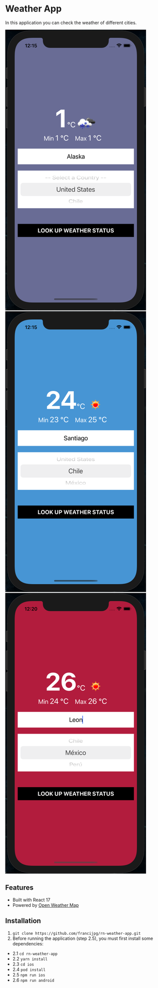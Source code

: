 # Weather App
In this application you can check the weather of different cities.

![DEMO](https://github.com/francijpg/rn-weather-app/blob/main/assets/images/cold-weather.png)
![DEMO](https://github.com/francijpg/rn-weather-app/blob/main/assets/images/normal-weather.png)
![DEMO](https://github.com/francijpg/rn-weather-app/blob/main/assets/images/warm-weather.png)

## Features

- Built with React 17
- Powered by [Open Weather Map](https://openweathermap.org/api)

## Installation

1. `git clone https://github.com/francijpg/rn-weather-app.git`
2. Before running the application (step 2.5), you must first install some dependencies:

- 2.1 `cd rn-weather-app`
- 2.2 `yarn install`
- 2.3 `cd ios`
- 2.4 `pod install`
- 2.5 `npm run ios`
- 2.6 `npm run android`
